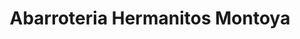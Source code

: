 ---
title: "Abarroteria Hermanitos Montoya"
url: /siguatepeque/abarroteria-hermanitos-montoya/
shop: quiosco
---